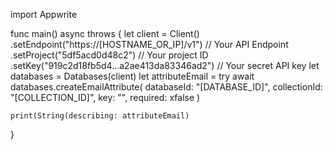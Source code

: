 import Appwrite

func main() async throws {
    let client = Client()
      .setEndpoint("https://[HOSTNAME_OR_IP]/v1") // Your API Endpoint
      .setProject("5df5acd0d48c2") // Your project ID
      .setKey("919c2d18fb5d4...a2ae413da83346ad2") // Your secret API key
    let databases = Databases(client)
    let attributeEmail = try await databases.createEmailAttribute(
        databaseId: "[DATABASE_ID]",
        collectionId: "[COLLECTION_ID]",
        key: "",
        required: xfalse
    )

    print(String(describing: attributeEmail)
}
